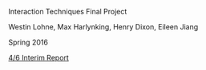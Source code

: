 Interaction Techniques Final Project

Westin Lohne, Max Harlynking, Henry Dixon, Eileen Jiang

Spring 2016

[4/6 Interim Report](https://docs.google.com/document/d/1ooGU8PtBHSAEaw0pwE8ps9a6Ql0EpBSfJxlLM-Ne7VM/edit?usp=sharing)
